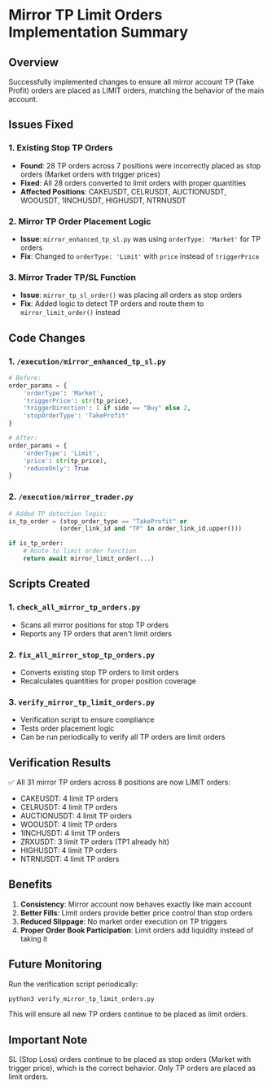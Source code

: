 # Mirror TP Limit Orders Implementation Summary

## Overview
Successfully implemented changes to ensure all mirror account TP (Take Profit) orders are placed as LIMIT orders, matching the behavior of the main account.

## Issues Fixed

### 1. Existing Stop TP Orders
- **Found**: 28 TP orders across 7 positions were incorrectly placed as stop orders (Market orders with trigger prices)
- **Fixed**: All 28 orders converted to limit orders with proper quantities
- **Affected Positions**: CAKEUSDT, CELRUSDT, AUCTIONUSDT, WOOUSDT, 1INCHUSDT, HIGHUSDT, NTRNUSDT

### 2. Mirror TP Order Placement Logic
- **Issue**: `mirror_enhanced_tp_sl.py` was using `orderType: 'Market'` for TP orders
- **Fix**: Changed to `orderType: 'Limit'` with `price` instead of `triggerPrice`

### 3. Mirror Trader TP/SL Function
- **Issue**: `mirror_tp_sl_order()` was placing all orders as stop orders
- **Fix**: Added logic to detect TP orders and route them to `mirror_limit_order()` instead

## Code Changes

### 1. `/execution/mirror_enhanced_tp_sl.py`
```python
# Before:
order_params = {
    'orderType': 'Market',
    'triggerPrice': str(tp_price),
    'triggerDirection': 1 if side == "Buy" else 2,
    'stopOrderType': 'TakeProfit'
}

# After:
order_params = {
    'orderType': 'Limit',
    'price': str(tp_price),
    'reduceOnly': True
}
```

### 2. `/execution/mirror_trader.py`
```python
# Added TP detection logic:
is_tp_order = (stop_order_type == "TakeProfit" or 
              (order_link_id and "TP" in order_link_id.upper()))

if is_tp_order:
    # Route to limit order function
    return await mirror_limit_order(...)
```

## Scripts Created

### 1. `check_all_mirror_tp_orders.py`
- Scans all mirror positions for stop TP orders
- Reports any TP orders that aren't limit orders

### 2. `fix_all_mirror_stop_tp_orders.py`
- Converts existing stop TP orders to limit orders
- Recalculates quantities for proper position coverage

### 3. `verify_mirror_tp_limit_orders.py`
- Verification script to ensure compliance
- Tests order placement logic
- Can be run periodically to verify all TP orders are limit orders

## Verification Results

✅ All 31 mirror TP orders across 8 positions are now LIMIT orders:
- CAKEUSDT: 4 limit TP orders
- CELRUSDT: 4 limit TP orders
- AUCTIONUSDT: 4 limit TP orders
- WOOUSDT: 4 limit TP orders
- 1INCHUSDT: 4 limit TP orders
- ZRXUSDT: 3 limit TP orders (TP1 already hit)
- HIGHUSDT: 4 limit TP orders
- NTRNUSDT: 4 limit TP orders

## Benefits

1. **Consistency**: Mirror account now behaves exactly like main account
2. **Better Fills**: Limit orders provide better price control than stop orders
3. **Reduced Slippage**: No market order execution on TP triggers
4. **Proper Order Book Participation**: Limit orders add liquidity instead of taking it

## Future Monitoring

Run the verification script periodically:
```bash
python3 verify_mirror_tp_limit_orders.py
```

This will ensure all new TP orders continue to be placed as limit orders.

## Important Note

SL (Stop Loss) orders continue to be placed as stop orders (Market with trigger price), which is the correct behavior. Only TP orders are placed as limit orders.